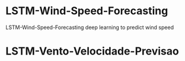 # LSTM-Wind-Speed-Forecasting
LSTM-Wind-Speed-Forecasting
deep learning to predict wind speed
# LSTM-Vento-Velocidade-Previsao
